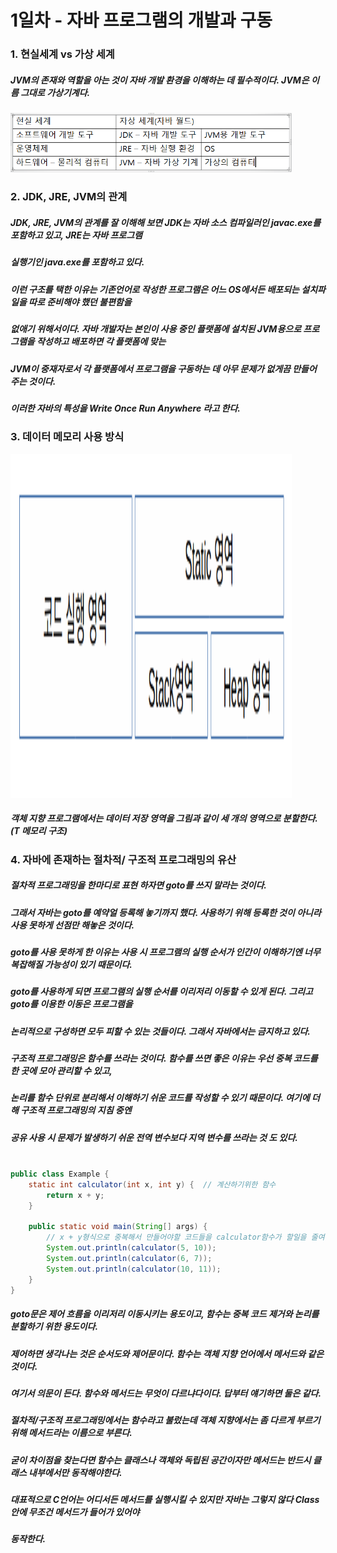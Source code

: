 1일차 - 자바 프로그램의 개발과 구동
=================================

### 1. 현실세계 vs 가상 세계

##### JVM의 존재와 역할을 아는 것이 자바 개발 환경을 이해하는 데 필수적이다. JVM은 이름 그대로 가상기계다.

<img src="/static/캡처.PNG" width="450px" heigth="300px" alt="현실세계 vs 가상세계"></img>

### 2. JDK, JRE, JVM의 관계
##### JDK, JRE, JVM의 관계를 잘 이해해 보면 JDK는 자바 소스 컴파일러인 javac.exe를 포함하고 있고, JRE는 자바 프로그램
##### 실행기인 java.exe를 포함하고 있다. 

##### 이런 구조를 택한 이유는 기존언어로 작성한 프로그램은 어느 OS에서든 배포되는 설치파일을 따로 준비해야 했던 불편함을 
##### 없애기 위해서이다. 자바 개발자는 본인이 사용 중인 플랫폼에 설치된 JVM용으로 프로그램을 작성하고 배포하면 각 플랫폼에 맞는
##### JVM이 중재자로서 각 플랫폼에서 프로그램을 구동하는 데 아무 문제가 없게끔 만들어 주는 것이다.
##### 이러한 자바의 특성을 **Write Once Run Anywhere** 라고 한다.

### 3. 데이터 메모리 사용 방식
<img src="/static/useMemory.png" width="450px" height="550px" alt="객체 지향 프로그램의 메모리 사용 방식">

##### 객체 지향 프로그램에서는 데이터 저장 영역을 그림과 같이 세 개의 영역으로 분할한다.(T 메모리 구조)

### 4. 자바에 존재하는 절차적/ 구조적 프로그래밍의 유산

##### 절차적 프로그래밍을 한마디로 표현 하자면 goto를 쓰지 말라는 것이다.
##### 그래서 자바는 goto를 예약얼 등록해 놓기까지 했다. 사용하기 위해 등록한 것이 아니라 사용 못하게 선점만 해놓은 것이다.

##### goto를 사용 못하게 한 이유는 사용 시 프로그램의 실행 순서가 인간이 이해하기엔 너무 복잡해질 가능성이 있기 때문이다.
##### goto를 사용하게 되면 프로그램의 실행 순서를 이리저리 이동할 수 있게 된다. 그리고 goto를 이용한 이동은 프로그램을
##### 논리적으로 구성하면 모두 피할 수 있는 것들이다. 그래서 자바에서는 금지하고 있다.

##### 구조적 프로그래밍은 함수를 쓰라는 것이다. 함수를 쓰면 좋은 이유는 우선 중복 코드를 한 곳에 모아 관리할 수 있고,
##### 논리를 함수 단위로 분리해서 이해하기 쉬운 코드를 작성할 수 있기 때문이다. 여기에 더해 구조적 프로그래밍의 지침 중엔
##### 공유 사용 시 문제가 발생하기 쉬운 전역 변수보다 지역 변수를 쓰라는 것 도 있다.

```java

public class Example {
    static int calculator(int x, int y) {  // 계산하기위한 함수 
        return x + y;  
    }

    public static void main(String[] args) {
        // x + y형식으로 중복해서 만들어야할 코드들을 calculator함수가 할일을 줄여줌
        System.out.println(calculator(5, 10));  
        System.out.println(calculator(6, 7));
        System.out.println(calculator(10, 11));
    }
}

```

##### goto문은 제어 흐름을 이리저리 이동시키는 용도이고, 함수는 중복 코드 제거와 논리를 분할하기 위한 용도이다.
##### 제어하면 생각나는 것은 순서도와 제어문이다. 함수는 객체 지향 언어에서 메서드와 같은 것이다. 

##### 여기서 의문이 든다. 함수와 메서드는 무엇이 다르냐다이다. 답부터 얘기하면 둘은 같다.
##### 절차적/구조적 프로그래밍에서는 함수라고 불렀는데 객체 지향에서는 좀 다르게 부르기 위해 메서드라는 이름으로 부른다.
##### 굳이 차이점을 찾는다면 함수는 클래스나 객체와 독립된 공간이자만 메서드는 반드시 클래스 내부에서만 동작해야한다.
##### 대표적으로 C언어는 어디서든 메서드를 실행시킬 수 있지만 자바는 그렇지 않다 Class 안에 무조건 메서드가 들어가 있어야
##### 동작한다.

